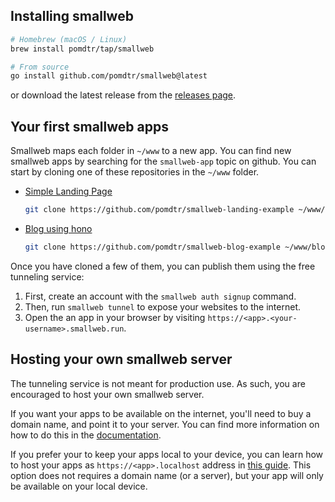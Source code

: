 ## Installing smallweb

```bash
# Homebrew (macOS / Linux)
brew install pomdtr/tap/smallweb

# From source
go install github.com/pomdtr/smallweb@latest
```

or download the latest release from the [releases page](https://github.com/pomdtr/smallweb/releases).

## Your first smallweb apps

Smallweb maps each folder in `~/www` to a new app. You can find new smallweb apps by searching for the `smallweb-app` topic on github. You can start by cloning one of these repositories in the `~/www` folder.

- [Simple Landing Page](https://github.com/pomdtr/smallweb-landing-example)

    ```sh
    git clone https://github.com/pomdtr/smallweb-landing-example ~/www/landing
    ```

- [Blog using hono](https://github.com/pomdtr/smallweb-blog-example)

    ```sh
    git clone https://github.com/pomdtr/smallweb-blog-example ~/www/blog
    ```

Once you have cloned a few of them, you can publish them using the free tunneling service:

1. First, create an account with the `smallweb auth signup` command.
2. Then, run `smallweb tunnel` to expose your websites to the internet.
3. Open the an app in your browser by visiting `https://<app>.<your-username>.smallweb.run`.

## Hosting your own smallweb server

The tunneling service is not meant for production use. As such, you are encouraged to host your own smallweb server.

If you want your apps to be available on the internet, you'll need to buy a domain name, and point it to your server. You can find more information on how to do this in the [documentation](./cloudflare/tunnel.md).

If you prefer your to keep your apps local to your device, you can learn how to host your apps as `https://<app>.localhost` address in [this guide](./localhost/localhost.md). This option does not requires a domain name (or a server), but your app will only be available on your local device.
